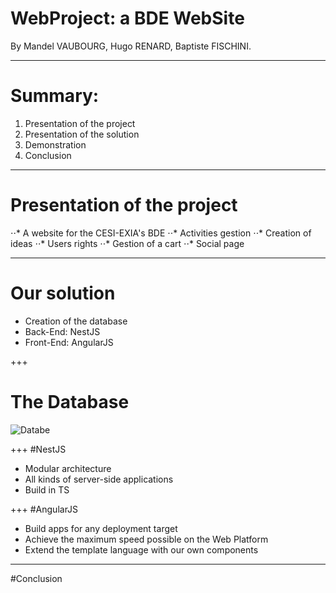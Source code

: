 # WebProject: a BDE WebSite

By Mandel VAUBOURG, Hugo RENARD, Baptiste FISCHINI.

---

# Summary:

1. Presentation of the project
2. Presentation of the solution
3. Demonstration
4. Conclusion

---
# Presentation of the project

⋅⋅* A website for the CESI-EXIA's BDE
⋅⋅* Activities gestion
⋅⋅* Creation of ideas
⋅⋅* Users rights
⋅⋅* Gestion of a cart
⋅⋅* Social page

---

# Our solution

* Creation of the database
* Back-End: NestJS
* Front-End: AngularJS

+++
# The Database

![Databe](https://user-images.githubusercontent.com/7594435/38731510-cbda2802-3f1a-11e8-8559-7d7b55edae17.png)

+++
#NestJS

* Modular architecture
* All kinds of server-side applications
* Build in TS

+++
#AngularJS

* Build apps for any deployment target
* Achieve the maximum speed possible on the Web Platform 
* Extend the template language with our own components 

---
#Conclusion 
